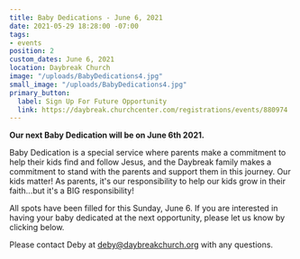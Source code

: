 ```yaml
---
title: Baby Dedications - June 6, 2021
date: 2021-05-29 18:28:00 -07:00
tags:
- events
position: 2
custom_dates: June 6, 2021
location: Daybreak Church
image: "/uploads/BabyDedications4.jpg"
small_image: "/uploads/BabyDedications4.jpg"
primary_button:
  label: Sign Up For Future Opportunity
  link: https://daybreak.churchcenter.com/registrations/events/880974
---
```


**Our next Baby Dedication will be on June 6th 2021.**

Baby Dedication is a special service where parents make a commitment to help their kids find and follow Jesus, and the Daybreak family makes a commitment to stand with the parents and support them in this journey. Our kids matter! As parents, it's our responsibility to help our kids grow in their faith...but it's a BIG responsibility!

All spots have been filled for this Sunday, June 6. If you are interested in having your baby dedicated at the next opportunity, please let us know by clicking below.

Please contact Deby at deby@daybreakchurch.org with any questions.